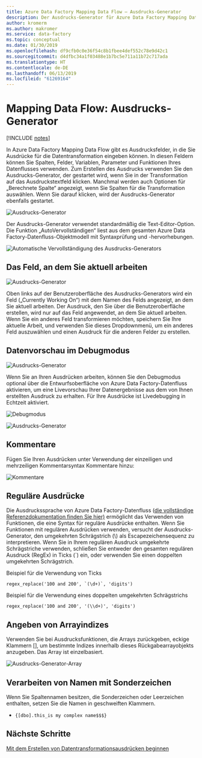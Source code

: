 ```yaml
---
title: Azure Data Factory Mapping Data Flow – Ausdrucks-Generator
description: Der Ausdrucks-Generator für Azure Data Factory Mapping Data Flow
author: kromerm
ms.author: makromer
ms.service: data-factory
ms.topic: conceptual
ms.date: 01/30/2019
ms.openlocfilehash: df9cfb0c0e36f54c8b1fbee4def552c78e9d42c1
ms.sourcegitcommit: d4dfbc34a1f03488e1b7bc5e711a11b72c717ada
ms.translationtype: HT
ms.contentlocale: de-DE
ms.lasthandoff: 06/13/2019
ms.locfileid: "61269164"
---
```

# <a name="mapping-data-flow-expression-builder"></a>Mapping Data Flow: Ausdrucks-Generator

[!INCLUDE [notes](../../includes/data-factory-data-flow-preview.md)]

In Azure Data Factory Mapping Data Flow gibt es Ausdrucksfelder, in die Sie Ausdrücke für die Datentransformation eingeben können. In diesen Feldern können Sie Spalten, Felder, Variablen, Parameter und Funktionen Ihres Datenflusses verwenden. Zum Erstellen des Ausdrucks verwenden Sie den Ausdrucks-Generator, der gestartet wird, wenn Sie in der Transformation auf das Ausdruckstextfeld klicken. Manchmal werden auch Optionen für „Berechnete Spalte“ angezeigt, wenn Sie Spalten für die Transformation auswählen. Wenn Sie darauf klicken, wird der Ausdrucks-Generator ebenfalls gestartet.

![Ausdrucks-Generator](media/data-flow/expression.png "Ausdrucks-Generator")

Der Ausdrucks-Generator verwendet standardmäßig die Text-Editor-Option. Die Funktion „AutoVervollständigen“ liest aus dem gesamten Azure Data Factory-Datenfluss-Objektmodell mit Syntaxprüfung und -hervorhebungen.

![Automatische Vervollständigung des Ausdrucks-Generators](media/data-flow/expb1.png "Automatische Vervollständigung des Ausdrucks-Generators")

## <a name="currently-working-on-field"></a>Das Feld, an dem Sie aktuell arbeiten

![Ausdrucks-Generator](media/data-flow/exp3.png "Feld, an dem Sie aktuell arbeiten")

Oben links auf der Benutzeroberfläche des Ausdrucks-Generators wird ein Feld („Currently Working On“) mit dem Namen des Felds angezeigt, an dem Sie aktuell arbeiten. Der Ausdruck, den Sie über die Benutzeroberfläche erstellen, wird nur auf das Feld angewendet, an dem Sie aktuell arbeiten. Wenn Sie ein anderes Feld transformieren möchten, speichern Sie Ihre aktuelle Arbeit, und verwenden Sie dieses Dropdownmenü, um ein anderes Feld auszuwählen und einen Ausdruck für die anderen Felder zu erstellen.

## <a name="data-preview-in-debug-mode"></a>Datenvorschau im Debugmodus

![Ausdrucks-Generator](media/data-flow/exp4b.png "Ausdrucksdatenvorschau")

Wenn Sie an Ihren Ausdrücken arbeiten, können Sie den Debugmodus optional über die Entwurfsoberfläche von Azure Data Factory-Datenfluss aktivieren, um eine Livevorschau Ihrer Datenergebnisse aus dem von Ihnen erstellten Ausdruck zu erhalten. Für Ihre Ausdrücke ist Livedebugging in Echtzeit aktiviert.

![Debugmodus](media/data-flow/debugbutton.png "Schaltfläche „Debuggen“")


![Ausdrucks-Generator](media/data-flow/exp5.png "Ausdrucksdatenvorschau")

## <a name="comments"></a>Kommentare

Fügen Sie Ihren Ausdrücken unter Verwendung der einzeiligen und mehrzeiligen Kommentarsyntax Kommentare hinzu:

![Kommentare](media/data-flow/comments.png "Kommentare")

## <a name="regular-expressions"></a>Reguläre Ausdrücke

Die Ausdruckssprache von Azure Data Factory-Datenfluss ([die vollständige Referenzdokumentation finden Sie hier)](https://aka.ms/dataflowexpressions) ermöglicht das Verwenden von Funktionen, die eine Syntax für reguläre Ausdrücke enthalten. Wenn Sie Funktionen mit regulären Ausdrücken verwenden, versucht der Ausdrucks-Generator, den umgekehrten Schrägstrich (\\) als Escapezeichensequenz zu interpretieren. Wenn Sie in Ihrem regulären Ausdruck umgekehrte Schrägstriche verwenden, schließen Sie entweder den gesamten regulären Ausdruck (RegEx) in Ticks (\`) ein, oder verwenden Sie einen doppelten umgekehrten Schrägstrich.

Beispiel für die Verwendung von Ticks

```
regex_replace('100 and 200', `(\d+)`, 'digits')
```

Beispiel für die Verwendung eines doppelten umgekehrten Schrägstrichs

```
regex_replace('100 and 200', '(\\d+)', 'digits')
```

## <a name="addressing-array-indexes"></a>Angeben von Arrayindizes

Verwenden Sie bei Ausdrucksfunktionen, die Arrays zurückgeben, eckige Klammern [], um bestimmte Indizes innerhalb dieses Rückgabearrayobjekts anzugeben. Das Array ist einzelbasiert.

![Ausdrucks-Generator-Array](media/data-flow/expb2.png "Ausdrucksdatenvorschau")

## <a name="handling-names-with-special-characters"></a>Verarbeiten von Namen mit Sonderzeichen

Wenn Sie Spaltennamen besitzen, die Sonderzeichen oder Leerzeichen enthalten, setzen Sie die Namen in geschweiften Klammern.
* ```{[dbo].this_is my complex name$$$}```

## <a name="next-steps"></a>Nächste Schritte

[Mit dem Erstellen von Datentransformationsausdrücken beginnen](data-flow-expression-functions.md)
